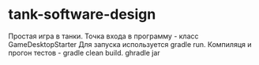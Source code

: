 # tank-software-design

Простая игра в танки. Точка входа в программу - класс GameDesktopStarter
Для запуска используется gradle run. Компиляця и прогон тестов - gradle clean build. ghradle jar